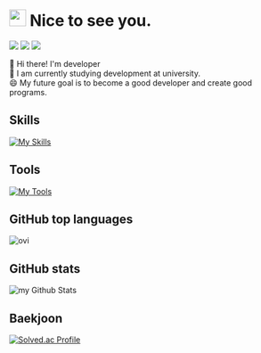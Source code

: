 <!-- ================================================================================================================================================================ -->
# <img src="https://emojis.slackmojis.com/emojis/images/1531849430/4246/blob-sunglasses.gif?1531849430" width="30"/> Nice to see you. 

<p>
  <a href=https://velog.io/@eilison target="_blank" rel="noopener noreferrer"><img src="https://img.shields.io/badge/Tech_Blog-DD0B78?style=flat-square&logo=GitHub%20Sponsors&logoColor=white"/></a>
  <a href="https://www.linkedin.com/in/im-seongsu-2a2487219/" target="_blank" rel="noopener noreferrer"><img src="https://img.shields.io/badge/SeongsuIm-0A66C2?style=flat-square&logo=Linkedin&logoColor=white"/></a>
  <a href="in05013300@gmail.com" target="_blank" rel="noopener noreferrer"><img src="https://img.shields.io/badge/in05013300@gmail.com-EA4335?style=flat-square&logo=Gmail&logoColor=white"/></a>
</p>

<p>
   🔭 Hi there! I'm developer <br/>
   🌱 I am currently studying development at university. <br/>
   😄 My future goal is to become a good developer and create good programs.
</p>
<!-- ================================================================================================================================================================ -->
 
<!-- ================================================================================================================================================================ -->
## Skills
[![My Skills](https://skillicons.dev/icons?i=dart,flutter,py,html,css,js)](https://skillicons.dev)
<br>

## Tools
[![My Tools](https://skillicons.dev/icons?i=vscode,androidstudio,figma&theme=light)](https://skillicons.dev)
<!-- ================================================================================================================================================================ -->

<!-- ================================================================================================================================================================ -->
## GitHub top languages
<img src="https://github-readme-stats.vercel.app/api/top-langs?username=Ellison98&show_icons=true&locale=en&layout=compact&theme=chartreuse-dark" alt="ovi" />

## GitHub stats
<img align="center" src="https://github-readme-stats.vercel.app/api?username=Ellison98&include_all_commits=true&count_private=true&show_icons=true&line_height=20&title_color=2B5BBD&icon_color=1124BB&text_color=A1A1A1&bg_color=0,000000,130F40" alt="my Github Stats"/>
<!-- ================================================================================================================================================================ -->

<!-- ================================================================================================================================================================ -->
## Baekjoon
[![Solved.ac Profile](http://mazassumnida.wtf/api/generate_badge?boj=in3300)](https://solved.ac/in3300)
<!-- ================================================================================================================================================================ -->
